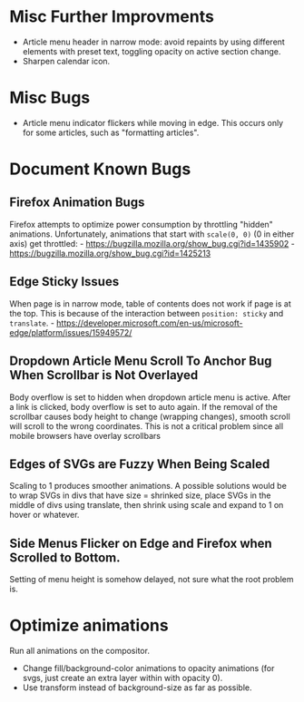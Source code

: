 # Misc Further Improvments
- Article menu header in narrow mode: avoid repaints by using different elements with preset text, toggling opacity on active section change.
- Sharpen calendar icon.

# Misc Bugs
- Article menu indicator flickers while moving in edge. This occurs only for some articles, such as "formatting articles".

# Document Known Bugs
## Firefox Animation Bugs
Firefox attempts to optimize power consumption by throttling "hidden" animations. Unfortunately, animations that start with `scale(0, 0)` (0 in either axis) get throttled:
	- https://bugzilla.mozilla.org/show_bug.cgi?id=1435902
	- https://bugzilla.mozilla.org/show_bug.cgi?id=1425213
## Edge Sticky Issues
When page is in narrow mode, table of contents does not work if page is at the top. This is because of the interaction between `position: sticky` and `translate`.
	- https://developer.microsoft.com/en-us/microsoft-edge/platform/issues/15949572/
## Dropdown Article Menu Scroll To Anchor Bug When Scrollbar is Not Overlayed
Body overflow is set to hidden when dropdown article menu is active. After a link is clicked, body overflow is set to auto again. If the removal of the scrollbar
causes body height to change (wrapping changes), smooth scroll will scroll to the wrong coordinates. This is not a critical problem since all mobile browsers 
have overlay scrollbars
## Edges of SVGs are Fuzzy When Being Scaled
Scaling to 1 produces smoother animations. A possible solutions would be to wrap SVGs in divs that have size = shrinked size, place SVGs in the middle of divs using translate, 
then shrink using scale and expand to 1 on hover or whatever.
## Side Menus Flicker on Edge and Firefox when Scrolled to Bottom.
Setting of menu height is somehow delayed, not sure what the root problem is.

# Optimize animations 
Run all animations on the compositor.
- Change fill/background-color animations to opacity animations (for svgs, just create an extra layer within with opacity 0).
- Use transform instead of background-size as far as possible.